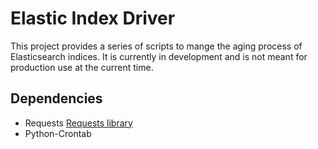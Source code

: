# Elastic Index Driver
This project provides a series of scripts to mange the aging process of Elasticsearch indices. It is currently in development and is not meant for production use at the current time.

## Dependencies
- Requests [Requests library](https://github.com/requests/requests)
- Python-Crontab 

